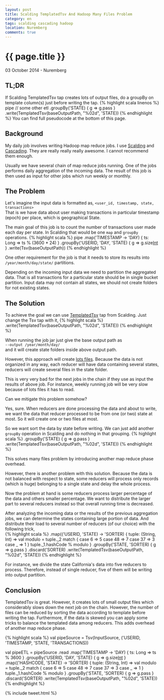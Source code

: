 ```yaml
---
layout: post
title: Scalding TemplatedTsv And Hadoop Many Files Problem
category: en
tags: scalding cascading hadoop
location: Nuremberg
comments: true
---
```


{{ page.title }}
================

<p class="meta">03 October 2014 - Nuremberg</p>

## TL;DR

If Scalding TemplatedTsv tap creates lots of output files, do a groupBy on template
column(s) just before writing the tap.
{% highlight scala linenos %}
pipe
  // some other etl
  .groupBy('STATE) { g => g.pass }
  .write(TemplatedTsv(baseOutputPath, "%02d", 'STATE))
{% endhighlight %}
You can find full pseudocode at the bottom of this page.

## Background

My daily job involves writing Hadoop map reduce jobs. I use
[Scalding](https://github.com/twitter/scalding) and
[Cascading](http://www.cascading.org/projects/cascading/). They are really
really really awesome. I cannot recommend them enough.

Usually we have several chain of map reduce jobs running. One of the jobs
performs daily aggregation of the incoming data. The result of this job is then
used as input for other jobs which run weekly or monthly.

## The Problem

Let's imagine the input data is formatted as, 
<span id=backcolor>`<user_id, timestamp, state, transactions>`</span>  
That is we have data about user making transactions in particular timestamp
(epoch) per place, which is geographical State.

The main goal of this job is to count the number of transactions user made each
day per state. In Scalding that would be one `map` and `groupBy` operations.
{% highlight scala %}
pipe
  .map('TIMESTAMP -> 'DAY) { ts: Long => ts % (3600 * 24) }
  .groupBy('USERID, 'DAY, 'STATE) { g => g.size[Int]('COUNT) }
  .write(Tsv(baseOutputPath))
{% endhighlight %}

One other requirement for the job is that it needs to store its results into 
`/year/month/day/state/` partitions.

Depending on the incoming input data we need to partition the aggregated data.
That is all transactions for a particular state should be in single bucket partition.
Input data may not contain all states, we should not create folders for not
existing states.

## The Solution

To achieve the goal we can use
[TemplatedTsv](http://twitter.github.io/scalding/com/twitter/scalding/TemplatedTsv.html)
tap from Scalding. Just change the Tsv tap with it,
{% highlight scala %}
  .write(TemplatedTsv(baseOutputPath, "%02d", 'STATE))
{% endhighlight %}

When running the job jar just give the base output path as  
<span id=backcolor>`--output /year/month/day/`</span>  
and it will create state folders inside above output path.

However, this approach will create [lots
files](http://blog.cloudera.com/blog/2009/02/the-small-files-problem/). Because
the data is not organized in any way, each reducer will have data containing
several states, reducers will create several files in the state folder.

This is very very bad for the next jobs in the chain if they use as input the
results of above job. For instance, weekly running job will be very slow because
of lots files it has to read. 

Can we mitigate this problem somehow?

Yes, sure. When reducers are done processing the data and about to write, we
want the data that reducer processed to be from one (or two) state at most. So
it will create one or two files at most.

So we want sort the data by state before writing. We can just add another
`groupBy` operation in Scalding and do nothing in that grouping.
{% highlight scala %}
.groupBy('STATE) { g => g.pass }
.write(TemplatedTsv(baseOutputPath, "%02d", 'STATE))
{% endhighlight %}

This solves many files problem by introducing another map reduce phase overhead. 

However, there is another problem with this solution. Because the data is not
balanced with respect to state, some reducers will process only records (which
is huge) belonging to a single state and delay the whole process.

Now the problem at hand is some reducers process larger percentage of the data
and others smaller percentage. We want to distribute the larger part to several
reducers instead so that overall running time is decreased.

After analyzing the incoming data or the results of the previous aggregation
jobs, we can determine the states containing large portion of data. And
distribute their load to several number of reducers (of our choice) with the
following trick,  
{% highlight scala %}
.map(('USERID, 'STATE) -> 'SORTER) { tuple: (String, Int) =>
  val modulo = tuple._2 match {
    case 6  => 5
    case 48 => 7
    case 37 => 3
    case _  => 1
  }
  tuple._1.hashCode % modulo
}
.groupBy('STATE, 'SORTER) { g => g.pass }
.discard('SORTER)
.write(TemplatedTsv(baseOutputPath, "%02d", 'STATE))
{% endhighlight %}

For instance, we divide the state California's data into five reducers to process.
Therefore, instead of single reducer, five of them will be writing into output
partition.

## Conclusion

TemplatedTsv is great. However, it creates lots of small output files which
considerably slows down the next job on the chain. However, the number of files
can be reduced by sorting the data according to template before writing the tap.
Furthermore, if the data is skewed you can apply some tricks to balance the
templated data among reducers. This adds overhead of another map reduce phase. 

{% highlight scala %}
val pipeSource = Tsv(InputSource, ('USERID, 'TIMESTAMP, 'STATE, 'TRANSACTIONS))

val pipeETL = pipeSource
  .read
  .map('TIMESTAMP -> 'DAY) { ts: Long => ts % 3600 }
  .groupBy('USERID, 'DAY, 'STATE) { g => g.size[Int]('COUNT) }
  .map(('HASHCODE, 'STATE) -> 'SORTER) { tuple: (String, Int) =>
    val modulo = tuple._2 match {
      case 6  => 5
      case 48 => 7
      case 37 => 3
      case _  => 1
    }
    tuple._1.hashCode % modulo
  }
  .groupBy('STATE, 'SORTER) { g => g.pass }
  .discard('SORTER)
  .write(TemplatedTsv(baseOutputPath, "%02d", 'STATE))
{% endhighlight %}

{% include tweet.html %}

